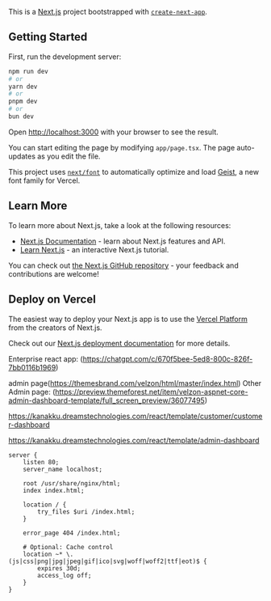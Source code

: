 This is a [Next.js](https://nextjs.org) project bootstrapped with [`create-next-app`](https://nextjs.org/docs/app/api-reference/cli/create-next-app).

## Getting Started

First, run the development server:

```bash
npm run dev
# or
yarn dev
# or
pnpm dev
# or
bun dev
```

Open [http://localhost:3000](http://localhost:3000) with your browser to see the result.

You can start editing the page by modifying `app/page.tsx`. The page auto-updates as you edit the file.

This project uses [`next/font`](https://nextjs.org/docs/app/building-your-application/optimizing/fonts) to automatically optimize and load [Geist](https://vercel.com/font), a new font family for Vercel.

## Learn More

To learn more about Next.js, take a look at the following resources:

- [Next.js Documentation](https://nextjs.org/docs) - learn about Next.js features and API.
- [Learn Next.js](https://nextjs.org/learn) - an interactive Next.js tutorial.

You can check out [the Next.js GitHub repository](https://github.com/vercel/next.js) - your feedback and contributions are welcome!

## Deploy on Vercel

The easiest way to deploy your Next.js app is to use the [Vercel Platform](https://vercel.com/new?utm_medium=default-template&filter=next.js&utm_source=create-next-app&utm_campaign=create-next-app-readme) from the creators of Next.js.

Check out our [Next.js deployment documentation](https://nextjs.org/docs/app/building-your-application/deploying) for more details.

Enterprise react app: (https://chatgpt.com/c/670f5bee-5ed8-800c-826f-7bb0116b1969)

admin page(https://themesbrand.com/velzon/html/master/index.html)
Other Admin page: (https://preview.themeforest.net/item/velzon-aspnet-core-admin-dashboard-template/full_screen_preview/36077495)

https://kanakku.dreamstechnologies.com/react/template/customer/customer-dashboard

https://kanakku.dreamstechnologies.com/react/template/admin-dashboard

```
server {
    listen 80;
    server_name localhost;

    root /usr/share/nginx/html;
    index index.html;

    location / {
        try_files $uri /index.html;
    }

    error_page 404 /index.html;

    # Optional: Cache control
    location ~* \.(js|css|png|jpg|jpeg|gif|ico|svg|woff|woff2|ttf|eot)$ {
        expires 30d;
        access_log off;
    }
}
```
